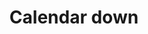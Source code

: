 ---
title: Calendar down
tags: ["calendar", "down", "download", "import", "get"]
icon: calendar-down
svg: '<svg xmlns="http://www.w3.org/2000/svg" width="24" height="24" fill="none" viewBox="0 0 24 24" stroke-width="1.5" stroke-linecap="round" stroke-linejoin="round" stroke="currentColor"><path d="M3 12c0-4.243 0-5.364 1.318-6.682C5.636 4 7.758 4 12 4c4.243 0 6.364 0 7.682 1.318C21 6.636 21 7.758 21 12c0 4.243 0 6.364-1.318 7.682C18.364 21 16.242 21 12 21c-4.243 0-6.364 0-7.682-1.318C3 18.364 3 16.242 3 12m13.5-7V3m-9 2V3M3.25 8h17.5m-8.747 3.5L12 16.78"/><path d="M14.5 14.847 12 17.5l-2.5-2.653"/></svg>'
---